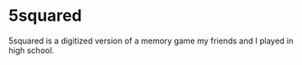 # 5squared

5squared is a digitized version of a memory game my friends and I played in high school.
